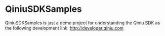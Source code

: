 # QiniuSDKSamples

QiniuSDKSamples is just a demo project for understanding the Qiniu SDK as the following development link:
http://developer.qiniu.com
